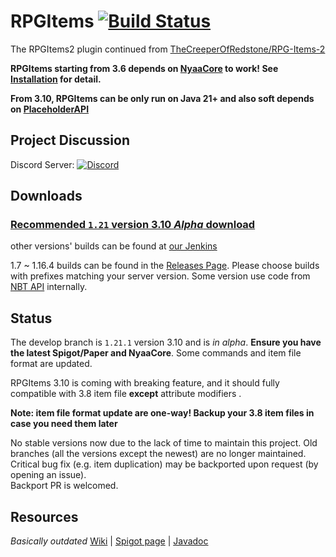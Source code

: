 # RPGItems [![Build Status](https://ci.nyaacat.com/job/RPGItems-reloaded/job/1.17/badge/icon)](https://ci.nyaacat.com/job/RPGItems-reloaded/job/1.17/)

The RPGItems2 plugin continued from [TheCreeperOfRedstone/RPG-Items-2](https://github.com/TheCreeperOfRedstone/RPG-Items-2)

**RPGItems starting from 3.6 depends on [NyaaCore](https://github.com/NyaaCat/NyaaCore) to work! See [Installation](https://nyaacat.github.io/RPGItems-wiki/#/en-us/installation) for detail.**

**From 3.10, RPGItems can be only run on Java 21+ and also soft depends on [PlaceholderAPI](https://www.spigotmc.org/resources/placeholderapi.6245/)**

## Project Discussion

Discord Server: [![Discord](https://img.shields.io/discord/486394125206421524.svg?logo=discord&link=https%3A%2F%2Fdiscord.gg%QeVy8Yd)](https://discord.gg/QeVy8Yd)

## Downloads

### [Recommended `1.21` version 3.10 *Alpha* download](https://ci.nyaacat.com/job/RPGItems-reloaded/job/main/)

other versions' builds can be found at [our Jenkins](https://ci.nyaacat.com/job/RPGItems-reloaded/)

1.7 ~ 1.16.4 builds can be found in the [Releases Page](https://github.com/NyaaCat/RPGItems-reloaded/releases).
Please choose builds with prefixes matching your server version. Some version use code from [NBT API](https://www.spigotmc.org/resources/item-entity-tile-nbt-api.7939/) internally.

## Status

The develop branch is `1.21.1` version 3.10 and is *in alpha*. **Ensure you have the latest Spigot/Paper and NyaaCore**. Some commands and item file format are updated. 

RPGItems 3.10 is coming with breaking feature, and it should fully compatible with 3.8 item file **except** attribute modifiers . 

**Note: item file format update are one-way! Backup your 3.8 item files in case you need them later**

No stable versions now due to the lack of time to maintain this project.
Old branches (all the versions except the newest) are no longer maintained.  
Critical bug fix (e.g. item duplication) may be backported upon request (by opening an issue).  
Backport PR is welcomed.

## Resources
_Basically outdated_
[Wiki](https://nyaacat.github.io/RPGItems-wiki/#/) | [Spigot page](https://www.spigotmc.org/resources/rpgitems.17549/) | [Javadoc](https://ci.nyaacat.com/javadocs/rpgitems-3.8-SNAPSHOT/)
